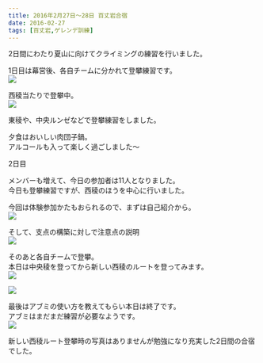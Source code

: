 ```yaml
---
title: 2016年2月27日～28日 百丈岩合宿
date: 2016-02-27
tags: [百丈岩,ゲレンデ訓練]
---
```


2日間にわたり夏山に向けてクライミングの練習を行いました。  

1日目は幕営後、各自チームに分かれて登攀練習です。  
![](img_1.jpg)  

西稜当たりで登攀中。  
![](img_2.jpg)  

東稜や、中央ルンゼなどで登攀練習をしました。  

夕食はおいしい肉団子鍋。  
アルコールも入って楽しく過ごしました～  

2日目  

メンバーも増えて、今日の参加者は11人となりました。  
今日も登攀練習ですが、西稜のほうを中心に行いました。  

今回は体験参加かたもおられるので、まずは自己紹介から。  
![](2.jpg)  

そして、支点の構築に対しで注意点の説明  
![](img_3.jpg)  

そのあと各自チームで登攀。  
本日は中央稜を登ってから新しい西稜のルートを登ってみます。  
![](img_1103.jpg)  

![](fullsizerender.jpg)  

最後はアブミの使い方を教えてもらい本日は終了です。  
アブミはまだまだ練習が必要なようです。  
![](img_2536.jpg)  

新しい西稜ルート登攀時の写真はありませんが勉強になり充実した2日間の合宿でした。

